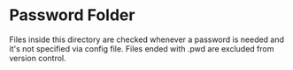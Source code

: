 # Password Folder
Files inside this directory are checked whenever a password is needed and it's not specified via config file.
Files ended with .pwd are excluded from version control.